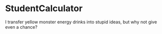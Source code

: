 # StudentCalculator
I transfer yellow monster energy drinks into stupid ideas, but why not give even a chance?
